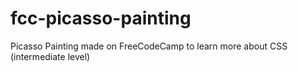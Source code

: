 # fcc-picasso-painting
Picasso Painting made on FreeCodeCamp to learn more about CSS (intermediate level)
